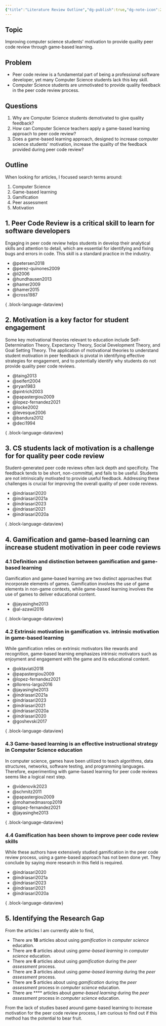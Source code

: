 ```yaml
---
{"title":"Literature Review Outline","dg-publish":true,"dg-note-icon":2,"created":"2024-08-31","modified":"2024-09-13","permalink":"/50-works/research/literature-review-outline/","dgPassFrontmatter":true,"updated":"2024-09-13"}
---
```



## Topic

Improving computer science students' motivation to provide quality peer code review through game-based learning.

## Problem

- Peer code review is a fundamental part of being a professional software developer, yet many Computer Science students lack this key skill.
- Computer Science students are unmotivated to provide quality feedback in the peer code review process.

## Questions

1. Why are Computer Science students demotivated to give quality feedback?
2. How can Computer Science teachers apply a game-based learning approach to peer code review?
3. Does a game-based learning approach, designed to increase computer science students' motivation, increase the quality of the feedback provided during peer code review?

## Outline

When looking for articles, I focused search terms around:

1. Computer Science
2. Game-based learning
3. Gamification
4. Peer assessment
5. Motivation

## 1. Peer Code Review is a critical skill to learn for software developers

Engaging in peer code review helps students in develop their analytical skills and attention to detail, which are essential for identifying and fixing bugs and errors in code. This skill is a standard practice in the industry.

- @petersen2018
- @perez-quinones2009
- @li2006
- @hundhausen2013
- @hamer2009
- @hamer2015
- @cross1987

{ .block-language-dataview}

## 2. Motivation is a key factor for student engagement

Some key motivational theories relevant to education include Self-Determination Theory, Expectancy Theory, Social Development Theory, and Goal Setting Theory. The application of motivational theories to understand student motivation in peer feedback is pivotal in identifying effective strategies for engagement, and to potentially identify why students do not provide quality peer code reviews.

- @taing2013
- @seifert2004
- @ryan1983
- @pintrich2003
- @papastergiou2009
- @lopez-fernandez2021
- @locke2002
- @levesque2006
- @bandura2012
- @deci1994

{ .block-language-dataview}

## 3. CS students lack of motivation is a challenge for for quality peer code review

Student-generated peer code reviews often lack depth and specificity. The feedback tends to be short, non-committal, and fails to be useful. Students are not intrinsically motivated to provide useful feedback. Addressing these challenges is crucial for improving the overall quality of peer code reviews.

- @indriasari2020
- @indriasari2021a
- @indriasari2023
- @indriasari2021
- @indriasari2020a

{ .block-language-dataview}

## 4. Gamification and game-based learning can increase student motivation in peer code reviews

### 4.1 Definition and distinction between gamification and game-based learning

Gamification and game-based learning are two distinct approaches that incorporate elements of games. Gamification involves the use of game elements in non-game contexts, while game-based learning involves the use of games to deliver educational content.

- @jayasinghe2013
- @al-azawi2016

{ .block-language-dataview}

### 4.2 Extrinsic motivation in gamification vs. intrinsic motivation in game-based learning

While gamification relies on extrinsic motivators like rewards and recognition, game-based learning emphasizes intrinsic motivators such as enjoyment and engagement with the game and its educational content.

- @oktaviati2018
- @papastergiou2009
- @lopez-fernandez2021
- @llorens-largo2016
- @jayasinghe2013
- @indriasari2021a
- @indriasari2023
- @indriasari2021
- @indriasari2020a
- @indriasari2020
- @goshevski2017

{ .block-language-dataview}

### 4.3 Game-based learning is an effective instructional strategy in Computer Science education

In computer science, games have been utilized to teach algorithms, data structures, networks, software testing, and programming languages. Therefore, experimenting with game-based learning for peer code reviews seems like a logical next step.

- @videnovik2023
- @schmitz2011
- @papastergiou2009
- @mohamedmasrop2019
- @lopez-fernandez2021
- @jayasinghe2013

{ .block-language-dataview}

### 4.4 Gamification has been shown to improve peer code review skills

While these authors have extensively studied gamification in the peer code review process, using a game-based approach has not been done yet. They conclude by saying more research in this field is required.

- @indriasari2020
- @indriasari2021a
- @indriasari2023
- @indriasari2021
- @indriasari2020a

{ .block-language-dataview}

## 5. Identifying the Research Gap

From the articles I am currently able to find,

- There are **18** articles about using _gamification_ in _computer science_ education.
- There are **6** articles about using _game-based learning_ in _computer science_ education.
- There are **6** articles about using _gamification_ during the _peer assessment_ process.
- There are **3** articles about using _game-based learning_ during the _peer assessment_ process.
- There are **5** articles about using _gamification_ during the _peer assessment_ process in _computer science_ education.
- There are **** articles about _game-based learning_ during the _peer assessment_ process in _computer science_ education.

From the lack of studies based around game-based learning to increase motivation for the peer code review process, I am curious to find out if this method has the potential to bear fruit.
